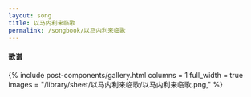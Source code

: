 ```yaml
---
layout: song
title: 以马内利来临歌
permalink: /songbook/以马内利来临歌
---
```


#### 歌谱

{% include post-components/gallery.html
    columns = 1
    full_width = true
    images = "/library/sheet/以马内利来临歌/以马内利来临歌.png,"
%}
